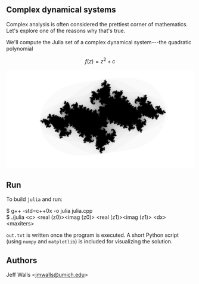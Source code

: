 Complex dynamical systems
-----

Complex analysis is often considered the prettiest corner of mathematics.
Let's explore one of the reasons why that's true.

We'll compute the Julia set of a complex dynamical system---the quadratic
polynomial

$$
\begin{equation}
    f (z) = z^2 + c
\end{equation}
$$

![Alt text](https://raw.githubusercontent.com/jmwalls/julia/master/example.png "Example c = -0.726895347709114071439 + 0.188887129043845954792 i")


Run
-----

To build `julia` and run:

$ g++ -std=c++0x -o julia julia.cpp  
$ ./julia \<c\> \<real (z0)\>\<imag (z0)\> \<real (z1)\>\<imag (z1)\> \<dx\> \<maxiters\>

`out.txt` is written once the program is executed. A short Python script
(using `numpy` and `matplotlib`) is included for visualizing the solution.

Authors
-----
Jeff Walls \<jmwalls@umich.edu\>
